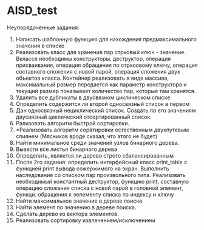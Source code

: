 # AISD_test
Неупорядоченные задания: 
1. Написать шаблонную функцию для нахождения предмаксимального значения в списке
2. Реализовать класс для хранения пар стрковый ключ - значение. Вклассе необходимы конструкторы, деструктор, операция присваивания, операция обращения по стркоовому ключу, операция составного сложения с новой парой, операция сложения двух объектов класса. Контейнер реализовать в виде массива, максимальный размер передается как параметр конструктора и текущий размер показывает количество пар, которые там хранятся.
3. Удалить все дубликаты в двусвязном циклическом списке
4. Определить содержится ли второй односвязный список в первом
5. Дан односвязный нециклический список. Создать по его значениям двусвязный циклический отсортированный список.
6. Рализовать алгоритм быстрой сортировки.
7. *Реализовать алгоритм сорвтировки естественным двухпутевым слиянем (Мясников вроде сказал, что этого не будет)
8. Найти минимальное среди значений узлов бинарного дерева.
9. Вывести все листья бинарного дерева
10. Определить, является ли дерево строго сбалансированным
11. После 2го задания: определить интерфейсный класс print_table с функцией print вывода сожержимого на экран. Выполнить наследование со списком пар произвольного типа. Реализовать необходимый константный деструктор, функцию print, составную операцию сложения списка с новой парой в головной элемент, функци. обращения к эелементу списка по индексу и ключу
12. Найти максимальное значение в дереве поиска
13. Найти элемент по значению в дереве поиска.
14. Сделать дерево из вектора элементов.
15. Реализовать сортировку извлечением/исключением


